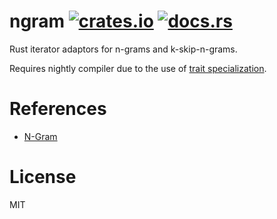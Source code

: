 # ngram [![crates.io](https://img.shields.io/crates/d/ngram.svg)](https://crates.io/crates/ngram) [![docs.rs](https://docs.rs/ngram/badge.svg)](https://docs.rs/ngram)
Rust iterator adaptors for n-grams and k-skip-n-grams.

Requires nightly compiler due to the use of [trait specialization](https://github.com/rust-lang/rust/issues/31844).

# References
- [N-Gram](https://en.wikipedia.org/wiki/N-gram)

# License
MIT
